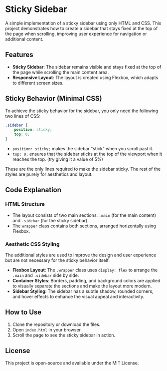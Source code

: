 # Sticky Sidebar

A simple implementation of a sticky sidebar using only HTML and CSS. This project demonstrates how to create a sidebar that stays fixed at the top of the page when scrolling, improving user experience for navigation or additional content.

## Features
- **Sticky Sidebar**: The sidebar remains visible and stays fixed at the top of the page while scrolling the main content area.
- **Responsive Layout**: The layout is created using Flexbox, which adapts to different screen sizes.

## Sticky Behavior (Minimal CSS)

To achieve the sticky behavior for the sidebar, you only need the following two lines of CSS:

```css
.sidebar {
    position: sticky;
    top: 0;
}
```

- `position: sticky;` makes the sidebar "stick" when you scroll past it.
- `top: 0;` ensures that the sidebar sticks at the top of the viewport when it reaches the top. (try giving it a value of 5%)

These are the only lines required to make the sidebar sticky. The rest of the styles are purely for aesthetics and layout.

## Code Explanation

### HTML Structure

- The layout consists of two main sections: `.main` (for the main content) and `.sidebar` (for the sticky sidebar).
- The `wrapper` class contains both sections, arranged horizontally using Flexbox.

### Aesthetic CSS Styling

The additional styles are used to improve the design and user experience but are not necessary for the sticky behavior itself.

- **Flexbox Layout**: The `.wrapper` class uses `display: flex` to arrange the `.main` and `.sidebar` side by side.
- **Container Styles**: Borders, padding, and background colors are applied to visually separate the sections and make the layout more modern.
- **Sidebar Styling**: The sidebar has a subtle shadow, rounded corners, and hover effects to enhance the visual appeal and interactivity.

## How to Use

1. Clone the repository or download the files.
2. Open `index.html` in your browser.
3. Scroll the page to see the sticky sidebar in action.

## License

This project is open-source and available under the MIT License.
